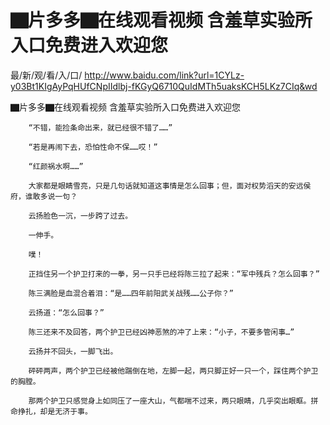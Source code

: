 # ▇片多多▇在线观看视频 含羞草实验所入口免费进入欢迎您

最/新/观/看/入/口/ http://www.baidu.com/link?url=1CYLz-y03Bt1KIgAyPqHUfCNpIIdlbj-fKGyQ6710QuIdMTh5uaksKCH5LKz7CIq&wd

▇片多多▇在线观看视频 含羞草实验所入口免费进入欢迎您

        “不错，能捡条命出来，就已经很不错了……”

        “若是再闹下去，恐怕性命不保……哎！”

        “红颜祸水啊……”

        大家都是眼睛雪亮，只是几句话就知道这事情是怎么回事；但，面对权势滔天的安远侯府，谁敢多说一句？

        云扬脸色一沉，一步跨了过去。

        一伸手。

        噗！

        正挡住另一个护卫打来的一拳，另一只手已经将陈三拉了起来：“军中残兵？怎么回事？”

        陈三满脸是血混合着泪：“是……四年前阳武关战残……公子你？”

        云扬道：“怎么回事？”

        陈三还来不及回答，两个护卫已经凶神恶煞的冲了上来：“小子，不要多管闲事…”

        云扬并不回头，一脚飞出。

        砰砰两声，两个护卫已经被他踹倒在地，左脚一起，两只脚正好一只一个，踩住两个护卫的胸膛。

        那两个护卫只感觉身上如同压了一座大山，气都喘不过来，两只眼睛，几乎突出眼眶。拼命挣扎，却是无济于事。
